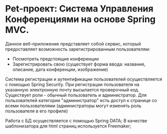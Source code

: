 # Pet-проект: Система Управления Конференциями на основе Spring MVC.    
Данное веб-приложение представляет собой сервис, который предоставляет возможность зарегистрированным пользователям: 
 - Посмотреть предстоящие конференции 
 - Зарегистрировать свою (существует форма ввода: название, описание, дата конференции, изображение)
 
 
Система регистрации и аутентификации пользователей осуществляется с помощью Spring Security. При регистрации пользователя
на указанную электронную почту высылается проверочный код. 
Существует роли - обычный пользователь и администратор. 
Для пользователей категории "администратор" есть доступ к странице со всеми пользователями (администраторы могут изменять
роль пользователя в его профиле)

Работа с БД осуществляется с помощью Spring DATA;
В качестве шаблонизатора для html страниц используется Freemaker;

